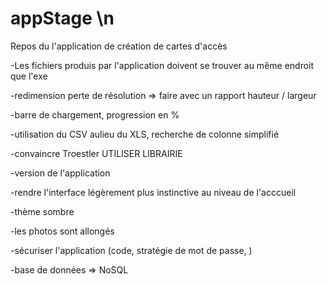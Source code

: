 # appStage \n

Repos du l'application de création de cartes d'accès   

-Les fichiers produis par l'application doivent se trouver au même endroit que l'exe

-redimension perte de résolution => faire avec un rapport hauteur / largeur

-barre de chargement, progression en % 

-utilisation du CSV aulieu du XLS, recherche de colonne simplifié

-convaincre Troestler UTILISER LIBRAIRIE

-version de l'application

-rendre l'interface légèrement plus instinctive au niveau de l'acccueil

-thème sombre

-les photos sont allongés

-sécuriser l'application (code, stratégie de mot de passe, )

-base de données => NoSQL
